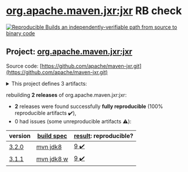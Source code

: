 [org.apache.maven.jxr:jxr](https://search.maven.org/artifact/org.apache.maven.jxr/jxr/) RB check
=======

[![Reproducible Builds](https://reproducible-builds.org/images/logos/rb.svg) an independently-verifiable path from source to binary code](https://reproducible-builds.org/)

## Project: [org.apache.maven.jxr:jxr](https://search.maven.org/artifact/org.apache.maven.jxr/jxr/)

Source code: [https://github.com/apache/maven-jxr.git](https://github.com/apache/maven-jxr.git)

<details><summary>This project defines 3 artifacts:</summary>

* [org.apache.maven.jxr:jxr](https://search.maven.org/artifact/org.apache.maven.jxr/jxr/)
* [org.apache.maven.plugins:maven-jxr-plugin](https://search.maven.org/artifact/org.apache.maven.plugins/maven-jxr-plugin/)
* [org.apache.maven:maven-jxr](https://search.maven.org/artifact/org.apache.maven/maven-jxr/)
</details>

rebuilding **2 releases** of org.apache.maven.jxr:jxr:
- **2** releases were found successfully **fully reproducible** (100% reproducible artifacts :heavy_check_mark:),
- 0 had issues (some unreproducible artifacts :warning:):

| version | [build spec](BUILDSPEC.md) | [result](https://reproducible-builds.org/docs/jvm/): reproducible? |
| -- | --------- | ------ |
| [3.2.0](https://search.maven.org/artifact/org.apache.maven.jxr/jxr/3.2.0/pom) | [mvn jdk8](jxr-3.2.0.buildspec) | [9 :heavy_check_mark: ](jxr-3.2.0.buildcompare) |
| [3.1.1](https://search.maven.org/artifact/org.apache.maven.jxr/jxr/3.1.1/pom) | [mvn jdk8 w](jxr-3.1.1.buildspec) | [9 :heavy_check_mark: ](jxr-3.1.1.buildcompare) |
